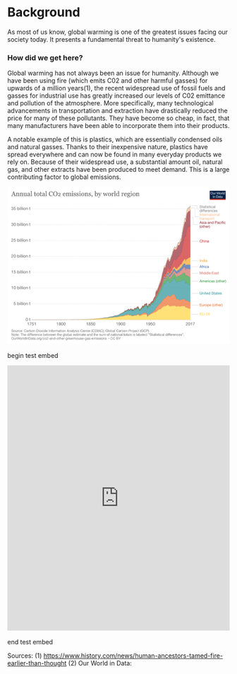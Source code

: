# Background

As most of us know, global warming is one of the greatest issues facing our society today. It presents a fundamental threat to humanity's existence.

### How did we get here?

Global warming has not always been an issue for humanity. Although we have been using fire (which emits C02 and other harmful gasses) for upwards of a million years(1), the recent widespread use of fossil fuels and gasses for industrial use has greatly increased our levels of C02 emittance and pollution of the atmosphere. More specifically, many technological advancements in transportation and extraction have drastically reduced the price for many of these pollutants. They have become so cheap, in fact, that many manufacturers have been able to incorporate them into their products.

A notable example of this is plastics, which are essentially condensed oils and natural gasses. Thanks to their inexpensive nature, plastics have spread everywhere and can now be found in many everyday products we rely on. Because of their widespread use, a substantial amount oil, natural gas, and other extracts have been produced to meet demand. This is a large contributing factor to global emissions.

![CO2 Emissions By Region (2)](https://raw.githubusercontent.com/ccamaisa/312H-globalwarmingproj/master/assets/annual-co-emissions-by-region.png)

begin test embed

<iframe src="https://ourworldindata.org/grapher/annual-co-emissions-by-region" loading="lazy" style="width: 100%; height: 600px; border: 0px none;"></iframe>

end test embed

Sources:
(1) https://www.history.com/news/human-ancestors-tamed-fire-earlier-than-thought
(2) Our World in Data: 
